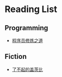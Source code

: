 # Reading List

## Programming
* [程序员修炼之道](the_pragmatic_programmer.md)

## Fiction
* [了不起的盖茨比](the_great_gatsby.md)
